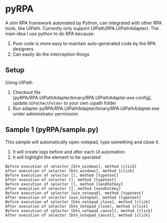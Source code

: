 # pyRPA
A slim RPA framework automated by Python, can integrated with other RPA tools, like UIPath. Currently only support UIPath(RPA.UIPathAdapter). 
The main idea I use python to do RPA because:
1. Pure code is more easy to maintain auto-generated code by the RPA designers
2. Can easily do the interception things

## Setup
Using UIPath
1. Checkout file [pyRPA/RPA.UIPathAdapter/binary/RPA.UIPathAdapter.exe.config], update `UIPathActFolder` to your own uipath folder
2. Run adapter pyRPA/RPA.UIPathAdapter/binary/RPA.UIPathAdapter.exe under administrator permission 

## Sample 1 (pyRPA/sample.py)

This sample will automatically open notepad, type something and close it. 
1. It will create logs before and after each UI automation
2. It will highlight the element to be operated

```code
Before execution of selector [btn_windows], method [click]
After execution of selector [btn_windows], method [click]
Before execution of selector [], method [typetext]
After execution of selector [], method [typetext]
Before execution of selector [], method [sendhotkey]
After execution of selector [], method [sendhotkey]
Before execution of selector [win_notepad], method [typetext]
After execution of selector [win_notepad], method [typetext]
Before execution of selector [btn_notepad_close], method [click]
After execution of selector [btn_notepad_close], method [click]
Before execution of selector [btn_notepad_cancel], method [click]
After execution of selector [btn_notepad_cancel], method [click]
```
